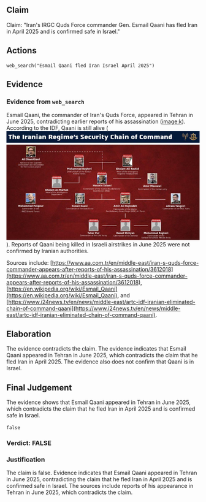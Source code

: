 ## Claim
Claim: "Iran's IRGC Quds Force commander Gen. Esmail Qaani has fled Iran in April 2025 and is confirmed safe in Israel."

## Actions
```
web_search("Esmail Qaani fled Iran Israel April 2025")
```

## Evidence
### Evidence from `web_search`
Esmail Qaani, the commander of Iran's Quds Force, appeared in Tehran in June 2025, contradicting earlier reports of his assassination (<image:k>). According to the IDF, Qaani is still alive (![image 13246](media/2025-08-31_15-47-1756655233-688764.jpg)). Reports of Qaani being killed in Israeli airstrikes in June 2025 were not confirmed by Iranian authorities.

Sources include: [https://www.aa.com.tr/en/middle-east/iran-s-quds-force-commander-appears-after-reports-of-his-assassination/3612018](https://www.aa.com.tr/en/middle-east/iran-s-quds-force-commander-appears-after-reports-of-his-assassination/3612018), [https://en.wikipedia.org/wiki/Esmail_Qaani](https://en.wikipedia.org/wiki/Esmail_Qaani), and [https://www.i24news.tv/en/news/middle-east/artc-idf-iranian-eliminated-chain-of-command-qaani](https://www.i24news.tv/en/news/middle-east/artc-idf-iranian-eliminated-chain-of-command-qaani).


## Elaboration
The evidence contradicts the claim. The evidence indicates that Esmail Qaani appeared in Tehran in June 2025, which contradicts the claim that he fled Iran in April 2025. The evidence also does not confirm that Qaani is in Israel.


## Final Judgement
The evidence shows that Esmail Qaani appeared in Tehran in June 2025, which contradicts the claim that he fled Iran in April 2025 and is confirmed safe in Israel.

`false`

### Verdict: FALSE

### Justification
The claim is false. Evidence indicates that Esmail Qaani appeared in Tehran in June 2025, contradicting the claim that he fled Iran in April 2025 and is confirmed safe in Israel. The sources include reports of his appearance in Tehran in June 2025, which contradicts the claim.
